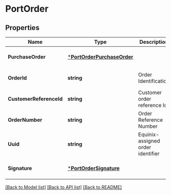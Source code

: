 # PortOrder

## Properties
Name | Type | Description | Notes
------------ | ------------- | ------------- | -------------
**PurchaseOrder** | [***PortOrderPurchaseOrder**](PortOrder_purchaseOrder.md) |  | [optional] [default to null]
**OrderId** | **string** | Order Identification | [optional] [default to null]
**CustomerReferenceId** | **string** | Customer order reference Id | [optional] [default to null]
**OrderNumber** | **string** | Order Reference Number | [optional] [default to null]
**Uuid** | **string** | Equinix-assigned order identifier | [optional] [default to null]
**Signature** | [***PortOrderSignature**](PortOrder_signature.md) |  | [optional] [default to null]

[[Back to Model list]](../README.md#documentation-for-models) [[Back to API list]](../README.md#documentation-for-api-endpoints) [[Back to README]](../README.md)

